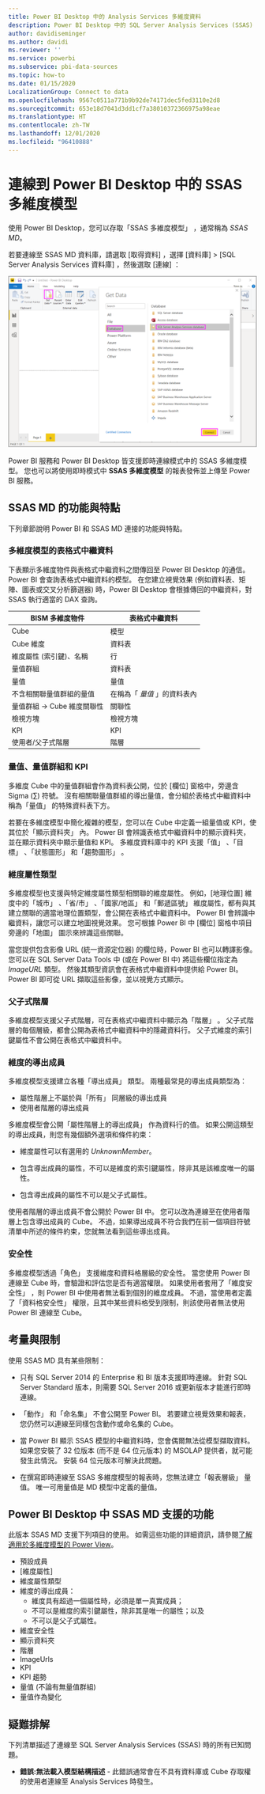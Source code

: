 ```yaml
---
title: Power BI Desktop 中的 Analysis Services 多維度資料
description: Power BI Desktop 中的 SQL Server Analysis Services (SSAS) 多維度資料
author: davidiseminger
ms.author: davidi
ms.reviewer: ''
ms.service: powerbi
ms.subservice: pbi-data-sources
ms.topic: how-to
ms.date: 01/15/2020
LocalizationGroup: Connect to data
ms.openlocfilehash: 9567c0511a771b9b92de74171dec5fed3110e2d8
ms.sourcegitcommit: 653e18d7041d3dd1cf7a38010372366975a98eae
ms.translationtype: HT
ms.contentlocale: zh-TW
ms.lasthandoff: 12/01/2020
ms.locfileid: "96410888"
---
```

# <a name="connect-to-ssas-multidimensional-models-in-power-bi-desktop"></a>連線到 Power BI Desktop 中的 SSAS 多維度模型

使用 Power BI Desktop，您可以存取「SSAS 多維度模型」  ，通常稱為 *SSAS MD*。

若要連線至 SSAS MD 資料庫，請選取 [取得資料]  ，選擇 [資料庫]   > [SQL Server Analysis Services 資料庫]  ，然後選取 [連線]  ：

![SQL Server Analysis Services (SSAS) 資料庫，[取得資料] 對話方塊，Power BI Desktop](media/desktop-ssas-multidimensional/ssas-multidimensional-2.png)

Power BI 服務和 Power BI Desktop 皆支援即時連線模式中的 SSAS 多維度模型。 您也可以將使用即時模式中 **SSAS 多維度模型** 的報表發佈並上傳至 Power BI 服務。

## <a name="capabilities-and-features-of-ssas-md"></a>SSAS MD 的功能與特點

下列章節說明 Power BI 和 SSAS MD 連接的功能與特點。

### <a name="tabular-metadata-of-multidimensional-models"></a>多維度模型的表格式中繼資料

下表顯示多維度物件與表格式中繼資料之間傳回至 Power BI Desktop 的通信。 Power BI 會查詢表格式中繼資料的模型。 在您建立視覺效果 (例如資料表、矩陣、圖表或交叉分析篩選器) 時，Power BI Desktop 會根據傳回的中繼資料，對 SSAS 執行適當的 DAX 查詢。

| BISM 多維度物件 | 表格式中繼資料 |
| --- | --- |
| Cube |模型 |
| Cube 維度 |資料表 |
| 維度屬性 (索引鍵)、名稱 |行 |
| 量值群組 |資料表 |
| 量值 |量值 |
| 不含相關聯量值群組的量值 |在稱為「 *量值* 」的資料表內 |
| 量值群組 -> Cube 維度關聯性 |關聯性 |
| 檢視方塊 |檢視方塊 |
| KPI |KPI |
| 使用者/父子式階層 |階層 |

### <a name="measures-measure-groups-and-kpis"></a>量值、量值群組和 KPI

多維度 Cube 中的量值群組會作為資料表公開，位於 [欄位]  窗格中，旁邊含 Sigma (∑) 符號。 沒有相關聯量值群組的導出量值，會分組於表格式中繼資料中稱為「量值」  的特殊資料表下方。

若要在多維度模型中簡化複雜的模型，您可以在 Cube 中定義一組量值或 KPI，使其位於「顯示資料夾」  內。 Power BI 會辨識表格式中繼資料中的顯示資料夾，並在顯示資料夾中顯示量值和 KPI。 多維度資料庫中的 KPI 支援「值」  、「目標」  、「狀態圖形」  和「趨勢圖形」  。

### <a name="dimension-attribute-type"></a>維度屬性類型

多維度模型也支援與特定維度屬性類型相關聯的維度屬性。 例如，[地理位置]  維度中的「城市」  、「省/市」  、「國家/地區」  和「郵遞區號」  維度屬性，都有與其建立關聯的適當地理位置類型，會公開在表格式中繼資料中。 Power BI 會辨識中繼資料，讓您可以建立地圖視覺效果。 您可根據 Power BI 中 [欄位]  窗格中項目旁邊的「地圖」  圖示來辨識這些關聯。

當您提供包含影像 URL (統一資源定位器) 的欄位時，Power BI 也可以轉譯影像。 您可以在 SQL Server Data Tools 中 (或在 Power BI 中) 將這些欄位指定為 *ImageURL* 類型。 然後其類型資訊會在表格式中繼資料中提供給 Power BI。 Power BI 即可從 URL 擷取這些影像，並以視覺方式顯示。

### <a name="parent-child-hierarchies"></a>父子式階層

多維度模型支援父子式階層，可在表格式中繼資料中顯示為「階層」  。 父子式階層的每個層級，都會公開為表格式中繼資料中的隱藏資料行。 父子式維度的索引鍵屬性不會公開在表格式中繼資料中。

### <a name="dimension-calculated-members"></a>維度的導出成員

多維度模型支援建立各種「導出成員」  類型。 兩種最常見的導出成員類型為：

* 屬性階層上不屬於與「所有」  同層級的導出成員
* 使用者階層的導出成員

多維度模型會公開「屬性階層上的導出成員」  作為資料行的值。 如果公開這類型的導出成員，則您有幾個額外選項和條件約束：

* 維度屬性可以有選用的 *UnknownMember*。

* 包含導出成員的屬性，不可以是維度的索引鍵屬性，除非其是該維度唯一的屬性。

* 包含導出成員的屬性不可以是父子式屬性。

使用者階層的導出成員不會公開於 Power BI 中。 您可以改為連線至在使用者階層上包含導出成員的 Cube。 不過，如果導出成員不符合我們在前一個項目符號清單中所述的條件約束，您就無法看到這些導出成員。

### <a name="security"></a>安全性

多維度模型透過「角色」  支援維度和資料格層級的安全性。 當您使用 Power BI 連線至 Cube 時，會驗證和評估您是否有適當權限。 如果使用者套用了「維度安全性」  ，則 Power BI 中使用者無法看到個別的維度成員。 不過，當使用者定義了「資料格安全性」  權限，且其中某些資料格受到限制，則該使用者無法使用 Power BI 連線至 Cube。

## <a name="considerations-and-limitations"></a>考量與限制

使用 SSAS MD 具有某些限制：

* 只有 SQL Server 2014 的 Enterprise 和 BI 版本支援即時連線。 針對 SQL Server Standard 版本，則需要 SQL Server 2016 或更新版本才能進行即時連線。

* 「動作」  和「命名集」  不會公開至 Power BI。 若要建立視覺效果和報表，您仍然可以連線至同樣包含動作或命名集的 Cube。

* 當 Power BI 顯示 SSAS 模型的中繼資料時，您會偶爾無法從模型擷取資料。 如果您安裝了 32 位版本 (而不是 64 位元版本) 的 MSOLAP 提供者，就可能發生此情況。 安裝 64 位元版本可解決此問題。

* 在撰寫即時連線至 SSAS 多維度模型的報表時，您無法建立「報表層級」  量值。 唯一可用量值是 MD 模型中定義的量值。

## <a name="supported-features-of-ssas-md-in-power-bi-desktop"></a>Power BI Desktop 中 SSAS MD 支援的功能

此版本 SSAS MD 支援下列項目的使用。 如需這些功能的詳細資訊，請參閱[了解適用於多維度模型的 Power View](/sql/analysis-services/multidimensional-models/understanding-power-view-for-multidimensional-models?view=sql-server-2014)。

* 預設成員
* [維度屬性]
* 維度屬性類型
* 維度的導出成員：
  * 維度具有超過一個屬性時，必須是單一真實成員；
  * 不可以是維度的索引鍵屬性，除非其是唯一的屬性；以及
  * 不可以是父子式屬性。
* 維度安全性
* 顯示資料夾
* 階層
* ImageUrls
* KPI
* KPI 趨勢
* 量值 (不論有無量值群組)
* 量值作為變化

## <a name="troubleshooting"></a>疑難排解

下列清單描述了連線至 SQL Server Analysis Services (SSAS) 時的所有已知問題。

* **錯誤:無法載入模型結構描述** - 此錯誤通常會在不具有資料庫或 Cube 存取權的使用者連線至 Analysis Services 時發生。
